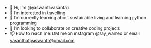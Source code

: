 - 👋 Hi, I’m @yaswanthvasantati
- 👀 I’m interested in travelling  
- 🌱 I’m currently learning about sustainable living and learning python programming
- 💞️ I’m looking to collaborate on creative coding projects
- 📫 How to reach me: DM me on instagram @say_wanted or email vasanthatiyaswanth@gmail.com

<!---
yaswanth-coder/yaswanth-coder is a ✨ special ✨ repository because its `README.md` (this file) appears on your GitHub profile.
You can click the Preview link to take a look at your changes.
--->
